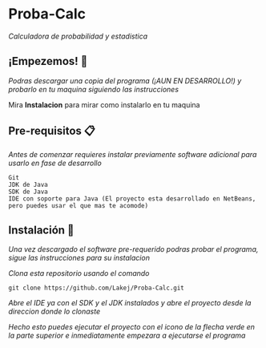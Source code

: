 # Proba-Calc
_Calculadora de probabilidad y estadistica_


## ¡Empezemos! 🚀

_Podras descargar una copia del programa (¡AUN EN DESARROLLO!) y probarlo en tu maquina siguiendo las instrucciones_

Mira **Instalacion** para mirar como instalarlo en tu maquina


## Pre-requisitos 📋

_Antes de comenzar requieres instalar previamente software adicional para usarlo en fase de desarrollo_

```
Git
JDK de Java
SDK de Java
IDE con soporte para Java (El proyecto esta desarrollado en NetBeans, pero puedes usar el que mas te acomode)
```


## Instalación 🔧

_Una vez descargado el software pre-requerido podras probar el programa, sigue las instrucciones para su instalacion_

_Clona esta repositorio usando el comando_

```
git clone https://github.com/Lakej/Proba-Calc.git
```

_Abre el IDE ya con el SDK y el JDK instalados y abre el proyecto desde la direccion donde lo clonaste_

_Hecho esto puedes ejecutar el proyecto con el icono de la flecha verde en la parte superior e inmediatamente empezara a ejecutarse el programa_
